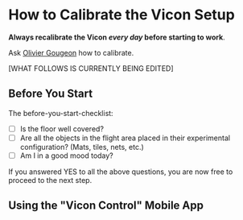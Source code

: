 # How to Calibrate the Vicon Setup

**Always recalibrate the Vicon **_**every day**_** before starting to work**.

Ask [Olivier Gougeon](mailto:olivier.gougeon@polymtl.ca) how to calibrate.

\[WHAT FOLLOWS IS CURRENTLY BEING EDITED\]

## Before You Start

The before-you-start-checklist:

* [ ] Is the floor well covered?
* [ ] Are all the objects in the flight area placed in their experimental configuration? \(Mats, tiles, nets, etc.\)
* [ ] Am I in a good mood today?

If you answered YES to all the above questions, you are now free to proceed to the next step.

## Using the "Vicon Control" Mobile App



